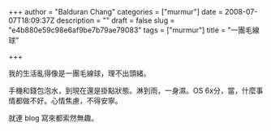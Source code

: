 +++
author = "Balduran Chang"
categories = ["murmur"]
date = 2008-07-07T18:09:37Z
description = ""
draft = false
slug = "e4b880e59c98e6af9be7b79ae79083"
tags = ["murmur"]
title = "一團毛線球"

+++


我的生活亂得像是一團毛線球，理不出頭緒。

手機和錢包泡水，到現在還是掛點狀態。淋到雨，一身濕。OS 6x分，當，什麼事情都做不好。心情焦慮，不得安寧。

就連 blog 寫來都索然無趣。

